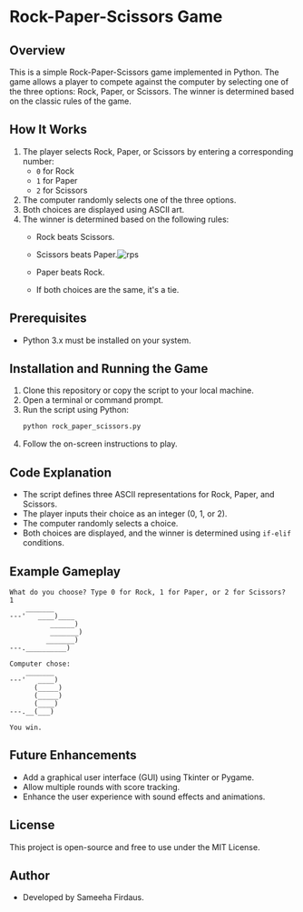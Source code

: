 # Rock-Paper-Scissors Game

## Overview
This is a simple Rock-Paper-Scissors game implemented in Python. The game allows a player to compete against the computer by selecting one of the three options: Rock, Paper, or Scissors. The winner is determined based on the classic rules of the game.

## How It Works
1. The player selects Rock, Paper, or Scissors by entering a corresponding number:
   - `0` for Rock
   - `1` for Paper
   - `2` for Scissors
2. The computer randomly selects one of the three options.
3. Both choices are displayed using ASCII art.
4. The winner is determined based on the following rules:
   - Rock beats Scissors.
   - Scissors beats Paper.![rps](https://github.com/user-attachments/assets/27e8a209-5bb8-4706-9bf4-962287be141b)

   - Paper beats Rock.
   - If both choices are the same, it's a tie.

## Prerequisites
- Python 3.x must be installed on your system.

## Installation and Running the Game
1. Clone this repository or copy the script to your local machine.
2. Open a terminal or command prompt.
3. Run the script using Python:
   ```bash
   python rock_paper_scissors.py
   ```
4. Follow the on-screen instructions to play.

## Code Explanation
- The script defines three ASCII representations for Rock, Paper, and Scissors.
- The player inputs their choice as an integer (0, 1, or 2).
- The computer randomly selects a choice.
- Both choices are displayed, and the winner is determined using `if-elif` conditions.

## Example Gameplay
```
What do you choose? Type 0 for Rock, 1 for Paper, or 2 for Scissors?
1
    _______
---'   ____)____
          ______)
          _______)
         _______)
---.__________)

Computer chose:
    _______
---'   ____)
      (_____)
      (_____)
      (____)
---.__(___)

You win.
```

## Future Enhancements
- Add a graphical user interface (GUI) using Tkinter or Pygame.
- Allow multiple rounds with score tracking.
- Enhance the user experience with sound effects and animations.

## License
This project is open-source and free to use under the MIT License.

## Author
- Developed by Sameeha Firdaus.

